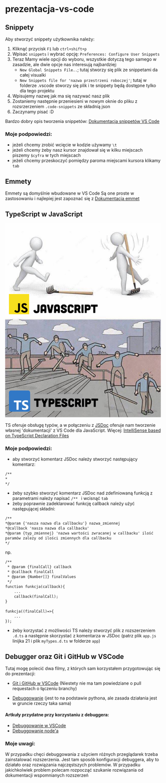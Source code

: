 # prezentacja-vs-code

## Snippety

Aby stworzyć snippety użytkownika należy:
1. Kliknąć przycisk ``F1`` lub ``ctrl+shift+p``
2. Wpisać ``snippets`` i wybrać opcję: ``Preferences: Configure User Snippets``
3. Teraz Mamy wiele opcji do wyboru, wszystkie dotyczą tego samego w zasadzie, ale dwie opcje nas interesują najbardziej:
    - ``New Global Snippets File..``; tutaj stworzy się plik ze snippetami da całej visualki
    - ``New Snippets file for 'nazwa przestrzeni roboczej'``; tutaj w folderze .vscode stworzy się plik i te snippety będą dostępne tylko dla tego projektu
4. Wpisujemy nazwę jak ma się nazywać nasz plik
5. Zostaniemy następnie przeniesieni w nowym oknie do pliku z rozsrzerzeniem ``.code-snippets`` ze składnią json
6. Zaczynamy pisać :D

Bardzo dobry opis tworzenia snippetów: [Dokumentacja snippetów VS Code](https://code.visualstudio.com/docs/editor/userdefinedsnippets "Dokumentacja snippetów VS Code")

### Moje podpowiedzi:
- jeżeli chcemy zrobić wcięcie w kodzie używamy ``\t``
- jeżeli chcemy żeby nasz kursor znajdował się w kilku miejscach piszemy ``$cyfra`` w tych miejscach
- jeżeli chcemy przeskoczyć pomiędzy paroma miejscami kursora klikamy ``tab``

## Emmety

Emmety są domyślnie wbudowane w VS Code
Są one proste w zastosowaniu i najlepiej jest zapoznać się z [Dokumentacja emmet](https://docs.emmet.io/abbreviations/syntax/ 'Dokumentacja Emmet')

## TypeScript w JavaScript

![TypeScript JS meme](/src/tsjsmeme.png "TypeScript vs JavaScript meme")

TS oferuje obsługę typów, a w połączeniu z [JSDoc](https://jsdoc.app/ 'Dokumentacja JSDoc') oferuje nam tworzenie własnej 'dokumentacji' z VS Code dla JavaScript. Więcej: [IntelliSense based on TypeScript Declaration Files](https://github.com/microsoft/TypeScript/wiki/JavaScript-Language-Service-in-Visual-Studio#user-content--intellisense-based-on-typescript-declaration-files 'IntelliSense based on TypeScript Declaration Files')

### Moje podpowiedzi:
- aby stworzyć komentarz JSDoc należy stworzyć następujący komentarz:
 ```
 /**  
 *
 */
 ``` 
- żeby szybko stworzyć komentarz JSDoc nad zdefiniowaną funkcją z parametrami należy napisać ``/** `` i wcisnąć ``tab``
- żeby poprawnie zadeklarować funkcję callback należy użyć następującej składni:
```
/**
*@param {'nasza nazwa dla callbacku'} nazwa_zmiennej
*@callback 'nasza nazwa dla callbacku'
*@param {typ_zmiennej} 'nazwa wartości zwracanej w callbacku' ilość paramów zależy od ilości zmiennych dla callbacku
*/
```

np.

```
/**
 * @param {finalCall} callback
 * @callback finalCall
 * @param {Number[]} finalValues
 */
function funkcja(callback){
    ...
    callback(finalCall);
}

funkcja((finalCall)=>{
    ...
});
```
- żeby korzystać z możliwości TS należy stworzyć plik z rozszerzeniem ``.d.ts`` a następnie skorzystać z komentarza w JSDoc (patrz plik ``app.js`` linijka 21 i plik ``myTypes.d.ts`` w folderze ``app``)

## Debugger oraz Git i GitHub w VSCode

Tutaj mogę polecić dwa filmy, z których sam korzystałem przygotowując się do prezentacji:
- [Git i GitHub w VSCode](https://www.youtube.com/watch?v=F2DBSH2VoHQ 'podstawy gita i githuba w vscode') (Niestety nie ma tam powiedziane o pull requestach o łączeniu branchy)

- [Debuggowanie](https://www.youtube.com/watch?v=7qZBwhSlfOo 'podstawy debbugowania') (jest to na podstawie pythona, ale zasada działania jest w gruncie rzeczy taka sama)

#### Artkuły przydatne przy korzystaniu z debuggera:
- [Debuggowanie w VSCode](https://code.visualstudio.com/docs/editor/debugging 'Debuggowanie w VSCode')
- [Debuggowanie node'a](https://code.visualstudio.com/docs/nodejs/nodejs-debugging 'Debuggowanie node')

### Moje uwagi:
W przypadku chęci debuggowania z użyciem różnych przeglądarek trzeba zainstalować rozszerzenia. Jest tam sposób konfiguracji debuggera, aby to działało oraz rozwiązania najczęstszych problemów. W przypadku jakichkolwiek problem polecam rozpocząć szukanie rozwiązania od dokumentacji wspomnianych rozszerzeń